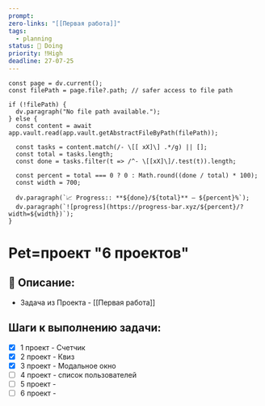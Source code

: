 ```yaml
---
prompt: 
zero-links: "[[Первая работа]]"
tags:
  - planning
status: 📌 Doing
priority: ‼️High
deadline: 27-07-25
---
```

```dataviewjs
const page = dv.current();
const filePath = page.file?.path; // safer access to file path

if (!filePath) {
  dv.paragraph("No file path available.");
} else {
  const content = await app.vault.read(app.vault.getAbstractFileByPath(filePath));
  
  const tasks = content.match(/- \[[ xX]\] .*/g) || [];
  const total = tasks.length;
  const done = tasks.filter(t => /^- \[[xX]\]/.test(t)).length;
  
  const percent = total === 0 ? 0 : Math.round((done / total) * 100);
  const width = 700;
  
  dv.paragraph(`📈 Progress:: **${done}/${total}** — ${percent}%`);
  dv.paragraph(`![progress](https://progress-bar.xyz/${percent}/?width=${width})`);
}

```
# Pet=проект "6 проектов"
## 📑 Описание:
- Задача из Проекта - [[Первая работа]]

## Шаги к выполнению задачи:
- [x] 1 проект - Счетчик
- [x] 2 проект - Квиз
- [x] 3 проект - Модальное окно
- [ ] 4 проект - список пользователей
- [ ] 5 проект - 
- [ ] 6 проект - 